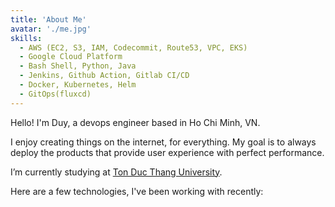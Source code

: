```yaml
---
title: 'About Me'
avatar: './me.jpg'
skills:
  - AWS (EC2, S3, IAM, Codecommit, Route53, VPC, EKS)
  - Google Cloud Platform
  - Bash Shell, Python, Java
  - Jenkins, Github Action, Gitlab CI/CD
  - Docker, Kubernetes, Helm
  - GitOps(fluxcd)
---
```


Hello! I'm Duy, a devops engineer based in Ho Chi Minh, VN.

I enjoy creating things on the internet, for everything. My goal is to always deploy the products that provide user experience with perfect performance.

I’m currently studying at [Ton Duc Thang University](https://www.tdtu.edu.vn/).

Here are a few technologies, I've been working with recently:

